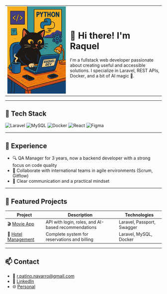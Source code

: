 <table>
  <tr>
    <td width="40%">
      <img src="cat-pic-resized.png" alt="Raquel Dev" width="100%">
    </td>
    <td width="60%">
      <h1>👋 Hi there! I'm Raquel</h1>
      <p>I'm a fullstack web developer passionate about creating useful and accessible solutions.  
      I specialize in Laravel, REST APIs, Docker, and a bit of AI magic 🤖.</p>
    </td>
  </tr>
</table>

---

## 🧠 Tech Stack

![Laravel](https://img.shields.io/badge/Laravel-F72C1F?style=flat&logo=laravel&logoColor=white)
![MySQL](https://img.shields.io/badge/MySQL-00758F?style=flat&logo=mysql&logoColor=white)
![Docker](https://img.shields.io/badge/Docker-2496ED?style=flat&logo=docker&logoColor=white)
![React](https://img.shields.io/badge/React-20232A?style=flat&logo=react)
![Figma](https://img.shields.io/badge/Figma-0ACF83?style=flat&logo=figma&logoColor=white)


---

## 💼 Experience

- 🔍 QA Manager for 3 years, now a backend developer with a strong focus on code quality
- 👥 Collaborate with international teams in agile environments (Scrum, Gitflow)
- 💬 Clear communication and a practical mindset

---

## 🚀 Featured Projects

| Project | Description | Technologies |
|--------|-------------|--------------|
| 🎬 [Movie App](https://github.com/raquel-patino/movies-page) | API with login, roles, and AI-based recommendations | Laravel, Passport, Swagger |
| 🏨 [Hotel Management](https://github.com/raquel-patino/5.API) | Complete system for reservations and billing | Laravel, MySQL, Docker |

---


## 📫 Contact

- 📧 r.patino.navarro@gmail.com  
- 💼 [LinkedIn](www.linkedin.com/in/raquel-patiño1)  
- 🌐 [Personal]()

